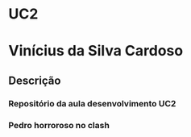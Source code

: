 # UC2
<h1>Vinícius da Silva Cardoso</h1>

<h2> Descrição</h2>

<h3>Repositório da aula desenvolvimento UC2<h3>

<p>Pedro horroroso no clash</p>
